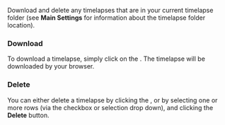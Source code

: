 Download and delete any timelapses that are in your current timelapse folder (see **Main Settings** for information about the timelapse folder location).

### Download
To download a timelapse, simply click on the <i class="fa fa-download" title="Download Icon"></i>.  The timelapse will be downloaded by your browser.

### Delete
You can either delete a timelapse by clicking the <i class="fa fa-trash" title="Delete Icon"></i>, or by selecting one or more rows (via the checkbox or selection drop down), and clicking the **Delete** button.
